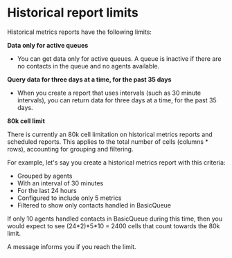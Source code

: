 # Historical report limits<a name="historical-reporting-limits"></a>

Historical metrics reports have the following limits:

**Data only for active queues**
+ You can get data only for active queues\. A queue is inactive if there are no contacts in the queue and no agents available\.

**Query data for three days at a time, for the past 35 days**
+ When you create a report that uses intervals \(such as 30 minute intervals\), you can return data for three days at a time, for the past 35 days\.

**80k cell limit**

There is currently an 80k cell limitation on historical metrics reports and scheduled reports\. This applies to the total number of cells \(columns \* rows\), accounting for grouping and filtering\. 

For example, let's say you create a historical metrics report with this criteria: 
+ Grouped by agents
+ With an interval of 30 minutes
+ For the last 24 hours
+ Configured to include only 5 metrics
+ Filtered to show only contacts handled in BasicQueue

If only 10 agents handled contacts in BasicQueue during this time, then you would expect to see \(24\*2\)\*5\*10 = 2400 cells that count towards the 80k limit\.

A message informs you if you reach the limit\. 